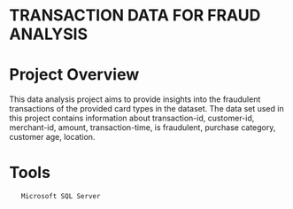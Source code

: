 # TRANSACTION DATA FOR FRAUD ANALYSIS  

# Project Overview

This data analysis project aims to provide insights into the fraudulent transactions of the provided card types in the dataset. The data set 
used in this project contains information about transaction-id, customer-id, merchant-id, amount, transaction-time, is fraudulent, purchase category, customer age, location.

# Tools
       Microsoft SQL Server
